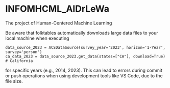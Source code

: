 # INFOMHCML_AlDrLeWa
The project of Human-Centered Machine Learning

Be aware that folktables automatically downloads large data files to your local machine when executing
```
data_source_2023 = ACSDataSource(survey_year='2023', horizon='1-Year', survey='person')
ca_data_2023 = data_source_2023.get_data(states=["CA"], download=True) # California
```
for specific years (e.g., 2014, 2023). This can lead to errors during commit or push operations when using development tools like VS Code, due to the file size.
